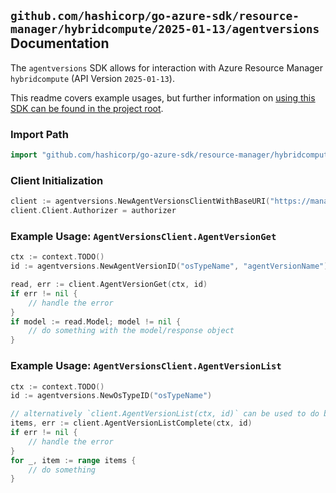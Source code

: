 
## `github.com/hashicorp/go-azure-sdk/resource-manager/hybridcompute/2025-01-13/agentversions` Documentation

The `agentversions` SDK allows for interaction with Azure Resource Manager `hybridcompute` (API Version `2025-01-13`).

This readme covers example usages, but further information on [using this SDK can be found in the project root](https://github.com/hashicorp/go-azure-sdk/tree/main/docs).

### Import Path

```go
import "github.com/hashicorp/go-azure-sdk/resource-manager/hybridcompute/2025-01-13/agentversions"
```


### Client Initialization

```go
client := agentversions.NewAgentVersionsClientWithBaseURI("https://management.azure.com")
client.Client.Authorizer = authorizer
```


### Example Usage: `AgentVersionsClient.AgentVersionGet`

```go
ctx := context.TODO()
id := agentversions.NewAgentVersionID("osTypeName", "agentVersionName")

read, err := client.AgentVersionGet(ctx, id)
if err != nil {
	// handle the error
}
if model := read.Model; model != nil {
	// do something with the model/response object
}
```


### Example Usage: `AgentVersionsClient.AgentVersionList`

```go
ctx := context.TODO()
id := agentversions.NewOsTypeID("osTypeName")

// alternatively `client.AgentVersionList(ctx, id)` can be used to do batched pagination
items, err := client.AgentVersionListComplete(ctx, id)
if err != nil {
	// handle the error
}
for _, item := range items {
	// do something
}
```
